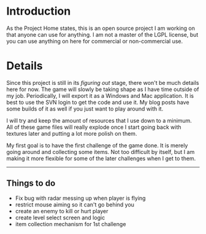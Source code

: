 # Introduction #

As the Project Home states, this is an open source project I am working on that anyone can use for anything. I am not a master of the LGPL license, but you can use anything on here for commercial or non-commercial use.


# Details #

Since this project is still in its _figuring out_ stage, there won't be much details here for now. The game will slowly be taking shape as I have time outside of my job. Periodically, I will export it as a Windows and Mac application. It is best to use the SVN login to get the code and use it. My blog posts have some builds of it as well if you just want to play around with it.

I will try and keep the amount of resources that I use down to a minimum. All of these game files will really explode once I start going back with textures later and putting a lot more polish on them.

My first goal is to have the first challenge of the game done. It is merely going around and collecting some items. Not too difficult by itself, but I am making it more flexible for some of the later challenges when I get to them.


---


## Things to do ##
  * Fix bug with radar messing up when player is flying
  * restrict mouse aiming so it can't go behind you
  * create an enemy to kill or hurt player
  * create level select screen and logic
  * item collection mechanism for 1st challenge